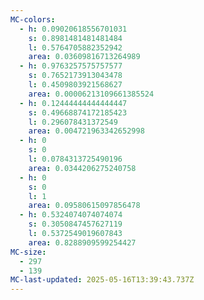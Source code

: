 ```yaml
---
MC-colors:
  - h: 0.09020618556701031
    s: 0.8981481481481484
    l: 0.5764705882352942
    area: 0.03609816713264989
  - h: 0.9763257575757577
    s: 0.7652173913043478
    l: 0.4509803921568627
    area: 0.00006213109661385524
  - h: 0.12444444444444447
    s: 0.49668874172185423
    l: 0.296078431372549
    area: 0.004721963342652998
  - h: 0
    s: 0
    l: 0.0784313725490196
    area: 0.0344206275240758
  - h: 0
    s: 0
    l: 1
    area: 0.09580615097856478
  - h: 0.5324074074074074
    s: 0.3050847457627119
    l: 0.5372549019607843
    area: 0.8288909599254427
MC-size:
  - 297
  - 139
MC-last-updated: 2025-05-16T13:39:43.737Z
---
```


